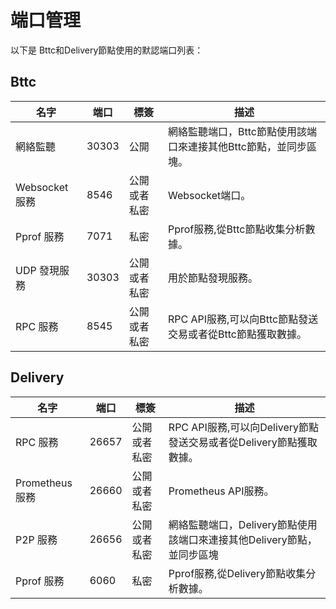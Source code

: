 # 端口管理

以下是 Bttc和Delivery節點使用的默認端口列表：


## Bttc

| ﻿名字                   | 端口  | 標簽                      | 描述                                                                                                    |
|------------------------|-------|---------------------------|----------------------------------------------------------------------------------------------------------------|
| 網絡監聽 | 30303 | 公開                   | 網絡監聽端口，Bttc節點使用該端口來連接其他Bttc節點，並同步區塊。                                      |
| Websocket 服務              | 8546  | 公開或者私密   | Websocket端口。 |
| Pprof 服務           | 7071  | 私密     | Pprof服務,從Bttc節點收集分析數據。                                                                      |
| UDP 發現服務          | 30303 | 公開或者私密 | 用於節點發現服務。  |
| RPC 服務             | 8545  | 公開或者私密   | RPC API服務,可以向Bttc節點發送交易或者從Bttc節點獲取數據。|                                                                   |




## Delivery

| ﻿名字                   | 端口  | 標簽                      | 描述                                                                                                    |
|------------------------|-------|---------------------------|----------------------------------------------------------------------------------------------------------------|
| RPC 服務             | 26657  | 公開或者私密   | RPC API服務,可以向Delivery節點發送交易或者從Delivery節點獲取數據。|                                                                   |
| Prometheus 服務             | 26660  | 公開或者私密   | Prometheus API服務。 |               |
| P2P 服務             | 26656  |  公開或者私密  | 網絡監聽端口，Delivery節點使用該端口來連接其他Delivery節點，並同步區塊 |               |
| Pprof 服務           | 6060  | 私密     | Pprof服務,從Delivery節點收集分析數據。                                                                      |
